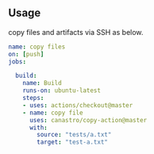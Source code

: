 ## Usage

copy files and artifacts via SSH as below.

```yaml
name: copy files
on: [push]
jobs:

  build:
    name: Build
    runs-on: ubuntu-latest
    steps:
    - uses: actions/checkout@master
    - name: copy file
      uses: canastro/copy-action@master
      with:
        source: "tests/a.txt"
        target: "test-a.txt"
```

